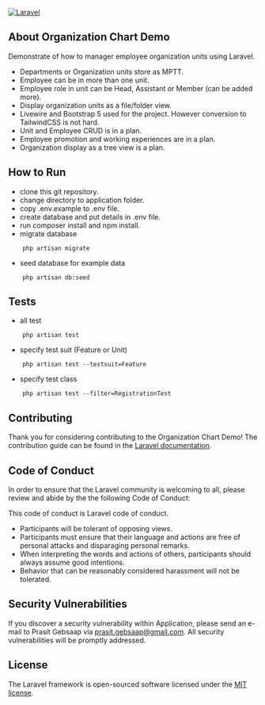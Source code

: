 [![Laravel](https://github.com/soap/OrganizationChart-demo/actions/workflows/laravel.yml/badge.svg)](https://github.com/soap/OrganizationChart-demo/actions/workflows/laravel.yml)

## About Organization Chart Demo
Demonstrate of how to manager employee organization units using Laravel.
 - Departments or Organization units store as MPTT.
 - Employee can be in more than one unit.
 - Employee role in unit can be Head, Assistant or Member (can be added more).
 - Display organization units as a file/folder view.
 - Livewire and Bootstrap 5 used for the project. However conversion to TailwindCSS is not hard.
 - Unit and Employee CRUD is in a plan.
 - Employee promotion and working experiences are in a plan.
 - Organization display as a tree view is a plan.

## How to Run
- clone this git repository.
- change directory to application folder.
- copy .env.example to .env file.
- create database and put details in .env file.
- run composer install and npm install.
- migrate database
```
    php artisan migrate
```
- seed database for example data
```
    php artisan db:seed
```

## Tests 
- all test
```
    php artisan test 
```
- specify test suit (Feature or Unit)
```
    php artisan test --testsuit=Feature
```
- specify test class
```
    php artisan test --filter=RegistrationTest
```

## Contributing

Thank you for considering contributing to the Organization Chart Demo! The contribution guide can be found in the [Laravel documentation](https://laravel.com/docs/contributions).

## Code of Conduct

In order to ensure that the Laravel community is welcoming to all, please review and abide by the the following Code of Conduct: 

This code of conduct is Laravel code of conduct. 

- Participants will be tolerant of opposing views.
- Participants must ensure that their language and actions are free of personal attacks and disparaging personal remarks.
- When interpreting the words and actions of others, participants should always assume good intentions.
- Behavior that can be reasonably considered harassment will not be tolerated.

## Security Vulnerabilities

If you discover a security vulnerability within Application, please send an e-mail to Prasit Gebsaap via [prasit.gebsaap@gmail.com](mailto:prasit.gebsaap@gmail.com). All security vulnerabilities will be promptly addressed.

## License

The Laravel framework is open-sourced software licensed under the [MIT license](https://opensource.org/licenses/MIT).
